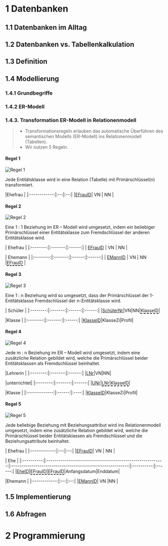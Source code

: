 <!--
author:   Dirk Koehler

email:    koehler.di@gykl.lernsax.de

version:  0.0.1

language: de

narrator: DE Deutsch Male

comment:  Informatik Klasse 10

link:     https://cdn.jsdelivr.net/chartist.js/latest/chartist.min.css

script:   https://cdn.jsdelivr.net/chartist.js/latest/chartist.min.js

translation: Deutsch  translations/German.md

mode: Presentation

dark: false

@style
.lia-effect__circle {
    display: none !important;
}

@media (min-width: 600px) {
    .newspaper {
        column-count: 2;
        column-gap: 40px;
        column-rule: 1px solid lightblue;
    }
}

h1, h2, h3, h4, h5, h6 {
    column-span: all;
    font-family: Arial, Helvetica, sans-serif;     
}

figurecaption {
    font-size: 0.8em;
    font-family: Arial, Helvetica, sans-serif;
    font-style: italic;
    font-weight: 600;
}

.kasten {
    background-color:rgba(162,67,8,0.8);    
    color:#FFFFFF;
    padding: 1em;
    margin: 1em 0em 1em 0em;
    border-radius:10px;    
    font-family: Arial, Helvetica, sans-serif;
    font-weight: 400;
}

.kasten0 {
    background-color:#399193;
    border-radius:10px;
    color:#FFFFFF;
    padding: 1em;
    font-family: Arial, Helvetica, sans-serif;
    font-weight:400;
}
.kasten1 {
    background-color:#A24308;
    border-radius:10px;
    color:#FFFFFF;
    padding: 1em;
    font-family: Arial, Helvetica, sans-serif;
    font-weight:400;
}

.cb {
    break-before: column;
}

.flexz { 
    display: flex; 
    justify-content: center; 
    align-items: center;
}

@end

@onload
window.LIA.settings.font_size = 2
@end
-->

# 1 Datenbanken

## 1.1 Datenbanken im Alltag

## 1.2 Datenbanken vs. Tabellenkalkulation

## 1.3 Definition

## 1.4 Modellierung

### 1.4.1 Grundbegriffe

### 1.4.2 ER-Modell

### 1.4.3. Transformation ER-Modell in Relationenmodell

> - Transformationsregeln erlauben das automatische Überführen des semantischen Modells (ER-Modell) ins Relationenmodell (Tabellen).
> - Wir nutzen 5 Regeln.

#### Regel 1

![Regel 1](./img/1-Regel.svg)<!-- style="width: 40%; padding:1em;" -->

<p class="kasten">
Jede Entitätsklasse wird in eine Relation (Tabelle) mit Primärschlüssel(n) transformiert.
</p>

|<!-- style="border: 1px solid black;" -->Ehefrau |
|:------------:|:--:|:--:|
|<!-- style="border: 1px solid black;" --><u>EFrauID</u>| <!-- style="border: 1px solid black;" -->VN |<!-- style="border: 1px solid black;" --> NN |

#### Regel 2

![Regel 2](./img/2-Regel.svg)<!-- style="width: 40%; padding:1em;" -->

<p class="kasten">
Eine 1 : 1 Beziehung im ER – Modell wird umgesetzt, indem ein beliebiger Primärschlüssel einer Entitätsklasse zum Fremdschlüssel der anderen Entitätsklasse wird.
</p>

|<!-- style="border: 1px solid black;" --> Ehefrau |
|:--------:|:-------:|:------:|
|<!-- style="border: 1px solid black;" --> <u>EFrauID</u> |<!-- style="border: 1px solid black;" --> VN |<!-- style="border: 1px solid black;" --> NN |

|<!-- style="border: 1px solid black;" --> Ehemann |
|:--------:|:-------:|:------:|:------:|
|<!-- style="border: 1px solid black;" --> <u>EMannID</u> |<!-- style="border: 1px solid black;" --> VN |<!-- style="border: 1px solid black;" --> NN |<!-- style="border: 1px solid black;" --><span style="border-bottom: 2px dashed #000;">EFrauID</span> |

#### Regel 3

![Regel 3](./img/3-Regel.svg)<!-- style="width: 40%; padding:1em;" -->

<p class="kasten">
Eine 1 : n Beziehung wird so umgesetzt, dass der Primärschlüssel der 1-Entitätsklasse Fremdschlüssel der n-Entitätsklasse wird.
</p>

|<!-- style="border: 1px solid black;" --> Schüler |
|:--------:|:-------:|:------:|:------:|
|<!-- style="border: 1px solid black;" --><u>SchülerNr</u>|<!-- style="border: 1px solid black;" -->VN|<!-- style="border: 1px solid black;" -->NN|<!-- style="border: 1px solid black;" --><span style="border-bottom: 2px dashed #000;">KlasseID</span>|

|<!-- style="border: 1px solid black;" -->Klasse |
|:--------:|:-------:|:------:|
|<!-- style="border: 1px solid black;" --><u>KlasseID</u>|<!-- style="border: 1px solid black;" -->KlasseZi|<!-- style="border: 1px solid black;" -->Profil|

#### Regel 4

![Regel 4](./img/4-Regel.svg)<!-- style="width: 40%; padding:1em;" -->

<p class="kasten">
Jede m : n Beziehung im ER – Modell wird umgesetzt, indem eine zusätzliche Relation gebildet wird, welche die Primärschlüssel beider Entitätsklassen als Fremdschlüssel beinhaltet.
</p>

|<!-- style="border: 1px solid black;" -->Lehrerin                    |
|:--------:|:-------:|:------:|
|<!-- style="border: 1px solid black;" --><u>LNr</u>|<!-- style="border: 1px solid black;" -->VN|<!-- style="border: 1px solid black;" -->NN|


|<!-- style="border: 1px solid black;" -->unterrichtet|
|:--------:|:-------:|:------:|
|<!-- style="border: 1px solid black;" --><u>UNr</u>|<!-- style="border: 1px solid black;" --><span style="border-bottom: 2px dashed #000;">LNr</span>|<!-- style="border: 1px solid black;" --><span style="border-bottom: 2px dashed #000;">KlasseID</span>|


|<!-- style="border: 1px solid black;" -->Klasse                      |
|:-------------:|:------:|:----:|
|<!-- style="border: 1px solid black;" --><u>KlasseID</u>|<!-- style="border: 1px solid black;" -->KlasseZi|<!-- style="border: 1px solid black;" -->Profil|


#### Regel 5

![Regel 5](./img/5-Regel.svg)<!-- style="width: 40%; padding:1em;" -->

<p class="kasten">
Jede beliebige Beziehung mit Beziehungsattribut wird ins Relationenmodell umgesetzt, indem eine zusätzliche Relation gebildet wird, welche die Primärschlüssel beider Entitätsklassen als Fremdschlüssel und die Beziehungsattribute beinhaltet.
</p>

|<!-- style="border: 1px solid black;" -->  Ehefrau               |
|:------------:|:--:|:--:|
|<!-- style="border: 1px solid black;" --><u>EFrauID</u>|<!-- style="border: 1px solid black;" --> VN |<!-- style="border: 1px solid black;" --> NN |

|<!-- style="border: 1px solid black;" -->  Ehe                                                                                                                                                       |
|:----------:|:----------------------------------------------------------:|:----------------------------------------------------------:|:----------:|:------:|
|<!-- style="border: 1px solid black;" --><u>EheID</u>|<!-- style="border: 1px solid black;" --><span style="border-bottom: 2px dashed #000;">EFrauID</span>|<!-- style="border: 1px solid black;" --><span style="border-bottom: 2px dashed #000;">EFrauID</span>|<!-- style="border: 1px solid black;" -->Anfangsdatum|<!-- style="border: 1px solid black;" -->Enddatum|

|<!-- style="border: 1px solid black;" -->Ehemann               |
|:------------:|:--:|:--:|
|<!-- style="border: 1px solid black;" --><u>EMannID</u>|<!-- style="border: 1px solid black;" --> VN |<!-- style="border: 1px solid black;" -->NN |

## 1.5 Implementierung

## 1.6 Abfragen

# 2 Programmierung